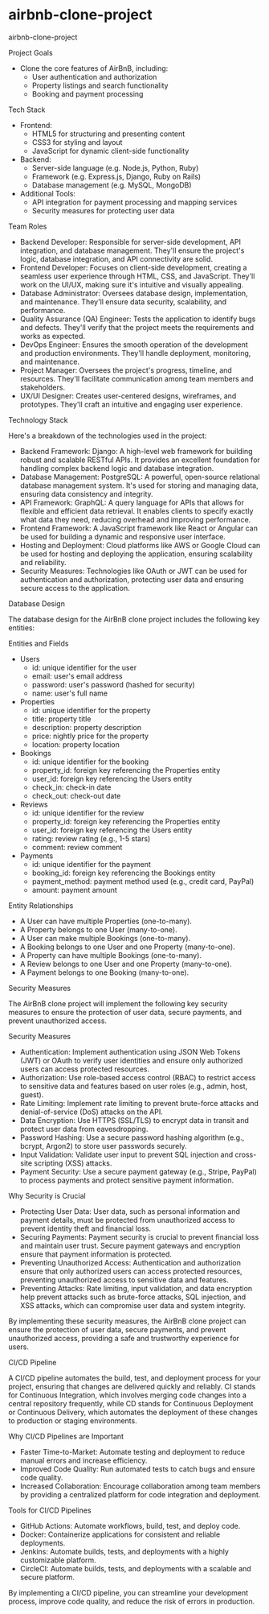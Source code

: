 # airbnb-clone-project
airbnb-clone-project

Project Goals
- Clone the core features of AirBnB, including:
    - User authentication and authorization
    - Property listings and search functionality
    - Booking and payment processing

Tech Stack
- Frontend:
    - HTML5 for structuring and presenting content
    - CSS3 for styling and layout
    - JavaScript for dynamic client-side functionality
- Backend:
    - Server-side language (e.g. Node.js, Python, Ruby)
    - Framework (e.g. Express.js, Django, Ruby on Rails)
    - Database management (e.g. MySQL, MongoDB)
- Additional Tools:
    - API integration for payment processing and mapping services
    - Security measures for protecting user data
 

Team Roles

- Backend Developer: Responsible for server-side development, API integration, and database management. They'll ensure the project's logic, database integration, and API connectivity are solid.
- Frontend Developer: Focuses on client-side development, creating a seamless user experience through HTML, CSS, and JavaScript. They'll work on the UI/UX, making sure it's intuitive and visually appealing.
- Database Administrator: Oversees database design, implementation, and maintenance. They'll ensure data security, scalability, and performance.
- Quality Assurance (QA) Engineer: Tests the application to identify bugs and defects. They'll verify that the project meets the requirements and works as expected.
- DevOps Engineer: Ensures the smooth operation of the development and production environments. They'll handle deployment, monitoring, and maintenance.
- Project Manager: Oversees the project's progress, timeline, and resources. They'll facilitate communication among team members and stakeholders.
- UX/UI Designer: Creates user-centered designs, wireframes, and prototypes. They'll craft an intuitive and engaging user experience.



Technology Stack

Here's a breakdown of the technologies used in the project:

- Backend Framework: Django: A high-level web framework for building robust and scalable RESTful APIs. It provides an excellent foundation for handling complex backend logic and database integration.
- Database Management: PostgreSQL: A powerful, open-source relational database management system. It's used for storing and managing data, ensuring data consistency and integrity.
- API Framework: GraphQL: A query language for APIs that allows for flexible and efficient data retrieval. It enables clients to specify exactly what data they need, reducing overhead and improving performance.
- Frontend Framework: A JavaScript framework like React or Angular can be used for building a dynamic and responsive user interface.
- Hosting and Deployment: Cloud platforms like AWS or Google Cloud can be used for hosting and deploying the application, ensuring scalability and reliability.
- Security Measures: Technologies like OAuth or JWT can be used for authentication and authorization, protecting user data and ensuring secure access to the application.






Database Design

The database design for the AirBnB clone project includes the following key entities:

Entities and Fields
- Users
    - id: unique identifier for the user
    - email: user's email address
    - password: user's password (hashed for security)
    - name: user's full name
- Properties
    - id: unique identifier for the property
    - title: property title
    - description: property description
    - price: nightly price for the property
    - location: property location
- Bookings
    - id: unique identifier for the booking
    - property_id: foreign key referencing the Properties entity
    - user_id: foreign key referencing the Users entity
    - check_in: check-in date
    - check_out: check-out date
- Reviews
    - id: unique identifier for the review
    - property_id: foreign key referencing the Properties entity
    - user_id: foreign key referencing the Users entity
    - rating: review rating (e.g., 1-5 stars)
    - comment: review comment
- Payments
    - id: unique identifier for the payment
    - booking_id: foreign key referencing the Bookings entity
    - payment_method: payment method used (e.g., credit card, PayPal)
    - amount: payment amount

Entity Relationships
- A User can have multiple Properties (one-to-many).
- A Property belongs to one User (many-to-one).
- A User can make multiple Bookings (one-to-many).
- A Booking belongs to one User and one Property (many-to-one).
- A Property can have multiple Bookings (one-to-many).
- A Review belongs to one User and one Property (many-to-one).
- A Payment belongs to one Booking (many-to-one).





Security Measures

The AirBnB clone project will implement the following key security measures to ensure the protection of user data, secure payments, and prevent unauthorized access.

Security Measures
- Authentication: Implement authentication using JSON Web Tokens (JWT) or OAuth to verify user identities and ensure only authorized users can access protected resources.
- Authorization: Use role-based access control (RBAC) to restrict access to sensitive data and features based on user roles (e.g., admin, host, guest).
- Rate Limiting: Implement rate limiting to prevent brute-force attacks and denial-of-service (DoS) attacks on the API.
- Data Encryption: Use HTTPS (SSL/TLS) to encrypt data in transit and protect user data from eavesdropping.
- Password Hashing: Use a secure password hashing algorithm (e.g., bcrypt, Argon2) to store user passwords securely.
- Input Validation: Validate user input to prevent SQL injection and cross-site scripting (XSS) attacks.
- Payment Security: Use a secure payment gateway (e.g., Stripe, PayPal) to process payments and protect sensitive payment information.

Why Security is Crucial
- Protecting User Data: User data, such as personal information and payment details, must be protected from unauthorized access to prevent identity theft and financial loss.
- Securing Payments: Payment security is crucial to prevent financial loss and maintain user trust. Secure payment gateways and encryption ensure that payment information is protected.
- Preventing Unauthorized Access: Authentication and authorization ensure that only authorized users can access protected resources, preventing unauthorized access to sensitive data and features.
- Preventing Attacks: Rate limiting, input validation, and data encryption help prevent attacks such as brute-force attacks, SQL injection, and XSS attacks, which can compromise user data and system integrity.

By implementing these security measures, the AirBnB clone project can ensure the protection of user data, secure payments, and prevent unauthorized access, providing a safe and trustworthy experience for users.



CI/CD Pipeline

A CI/CD pipeline automates the build, test, and deployment process for your project, ensuring that changes are delivered quickly and reliably. CI stands for Continuous Integration, which involves merging code changes into a central repository frequently, while CD stands for Continuous Deployment or Continuous Delivery, which automates the deployment of these changes to production or staging environments.

Why CI/CD Pipelines are Important

- Faster Time-to-Market: Automate testing and deployment to reduce manual errors and increase efficiency.
- Improved Code Quality: Run automated tests to catch bugs and ensure code quality.
- Increased Collaboration: Encourage collaboration among team members by providing a centralized platform for code integration and deployment.

Tools for CI/CD Pipelines

- GitHub Actions: Automate workflows, build, test, and deploy code.
- Docker: Containerize applications for consistent and reliable deployments.
- Jenkins: Automate builds, tests, and deployments with a highly customizable platform.
- CircleCI: Automate builds, tests, and deployments with a scalable and secure platform.

By implementing a CI/CD pipeline, you can streamline your development process, improve code quality, and reduce the risk of errors in production.
